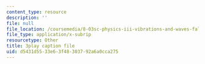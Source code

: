```yaml
---
content_type: resource
description: ''
file: null
file_location: /coursemedia/8-03sc-physics-iii-vibrations-and-waves-fall-2016/d5431d5533e63f48303792a6a0cca275_gDzWxDqb8Xg.srt
file_type: application/x-subrip
resourcetype: Other
title: 3play caption file
uid: d5431d55-33e6-3f48-3037-92a6a0cca275
---
```


